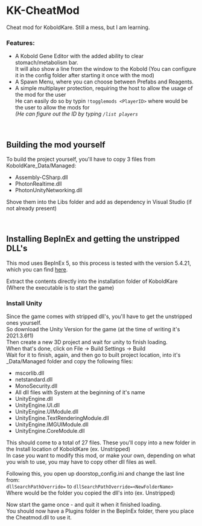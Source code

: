 # KK-CheatMod
Cheat mod for KoboldKare. Still a mess, but I am learning.

### Features:
- A Kobold Gene Editor with the added ability to clear stomach/metabolism bar.<br>
It will also show a line from the window to the Kobold (You can configure it in the config folder after starting it once with the mod)
- A Spawn Menu, where you can choose between Prefabs and Reagents.
- A simple multiplayer protection, requiring the host to allow the usage of the mod for the user<br>
He can easily do so by typin `!togglemods <PlayerID>` where <PlayerID> would be the user to allow the mods for<br>
*(He can figure out the ID by typing `/list players`*

<br>

## Building the mod yourself
To build the project yourself, you'll have to copy 3 files from KoboldKare_Data/Managed:
- Assembly-CSharp.dll
- PhotonRealtime.dll
- PhotonUnityNetworking.dll

Shove them into the Libs folder and add as dependency in Visual Studio (if not already present)

<br>

## Installing BepInEx and getting the unstripped DLL's

This mod uses BepInEx 5, so this process is tested with the version 5.4.21, which you can find [here](https://github.com/BepInEx/BepInEx/releases/latest).

Extract the contents directly into the installation folder of KoboldKare (Where the executable is to start the game)

### Install Unity

Since the game comes with stripped dll's, you'll have to get the unstripped ones yourself.<br>
So download the Unity Version for the game (at the time of writing it's 2021.3.6f1)<br>
Then create a new 3D project and wait for unity to finish loading.<br>
When that's done, click on File -> Build Settings -> Build<br>
Wait for it to finish, again, and then go to built project location, into it's _Data/Managed folder and copy the following files:

- mscorlib.dll
- netstandard.dll
- MonoSecurity.dll
- All dll files with System at the beginning of it's name
- UnityEngine.dll
- UnityEngine.UI.dll
- UnityEngine.UIModule.dll
- UnityEngine.TextRenderingModule.dll
- UnityEngine.IMGUIModule.dll
- UnityEngine.CoreModule.dll

This should come to a total of 27 files. These you'll copy into a new folder in the Install location of KoboldKare (ex. Unstripped)<br>
In case you want to modify this mod, or make your own, depending on what you wish to use, you may have to copy other dll files as well.

Following this, you open up doorstop_config.ini and change the last line from:<br>
`dllSearchPathOverride=` to `dllSearchPathOverride=<NewFolderName>`<br>
Where <NewFolderName> would be the folder you copied the dll's into (ex. Unstripped)<br>

Now start the game once - and quit it when it finished loading.<br>
You should now have a Plugins folder in the BepInEx folder, there you place the Cheatmod.dll to use it.